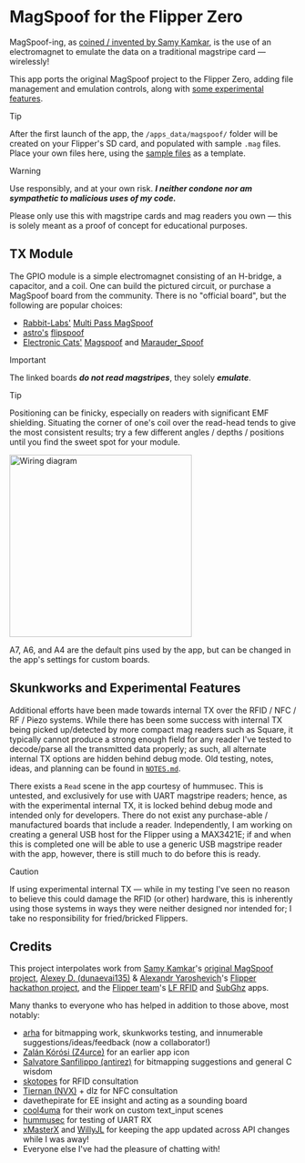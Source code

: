 # MagSpoof for the Flipper Zero
MagSpoof-ing, as [coined / invented by Samy Kamkar](https://github.com/samyk/magspoof), is the use of an electromagnet to emulate the data on a traditional magstripe card —  wirelessly! 

This app ports the original MagSpoof project to the Flipper Zero, adding file management and emulation controls, along with [some experimental features](#skunkworks-and-experimental-features).

> [!TIP]
> After the first launch of the app, the `/apps_data/magspoof/` folder will be created on your Flipper's SD card, and populated with sample `.mag` files. Place your own files here, using the [sample files](resources) as a template.

> [!WARNING]
> Use responsibly, and at your own risk. ***I neither condone nor am sympathetic to malicious uses of my code.***
>
> Please only use this with magstripe cards and mag readers you own — this is solely meant as a proof of concept for educational purposes.

## TX Module
The GPIO module is a simple electromagnet consisting of an H-bridge, a capacitor, and a coil. One can build the pictured circuit, or purchase a MagSpoof board from the community. There is no "official board", but the following are popular choices:
- [Rabbit-Labs'](https://www.rabbit-labs.com/) [Multi Pass MagSpoof](https://www.rabbit-labs.com/product/rabbit-labs-multi-pass-magspoof-flipper-board/5)
- [astro's](https://cyberpa.ws/) [flipspoof](https://www.tindie.com/products/astrowave/flipper-zero-magspoof-module/)
- [Electronic Cats'](https://electroniccats.com) [Magspoof](https://electroniccats.com/store/flipper-add-on-magspoof/) and [Marauder_Spoof](https://electroniccats.com/store/flipper-add-on-marauder_spoof/)

> [!IMPORTANT]
> The linked boards ***do not read magstripes***, they solely ***emulate***.

> [!TIP]
> Positioning can be finicky, especially on readers with significant EMF shielding. Situating the corner of one's coil over the read-head tends to give the most consistent results; try a few different angles / depths / positions until you find the sweet spot for your module.

<img src="https://user-images.githubusercontent.com/20050953/215654078-1f4b370e-21b3-4324-b63c-3bbbc643120e.png" alt="Wiring diagram" title="Wiring diagram" style="height:320px">

A7, A6, and A4 are the default pins used by the app, but can be changed in the app's settings for custom boards.

## Skunkworks and Experimental Features
Additional efforts have been made towards internal TX over the RFID / NFC / RF / Piezo systems. While there has been some success with internal TX being picked up/detected by more compact mag readers such as Square, it typically cannot produce a strong enough field for any reader I've tested to decode/parse all the transmitted data properly; as such, all alternate internal TX options are hidden behind debug mode. Old testing, notes, ideas, and planning can be found in [`NOTES.md`](NOTES.md).

There exists a `Read` scene in the app courtesy of hummusec. This is untested, and exclusively for use with UART magstripe readers; hence, as with the experimental internal TX, it is locked behind debug mode and intended only for developers. There do not exist any purchase-able / manufactured boards that include a reader. Independently, I am working on creating a general USB host for the Flipper using a MAX3421E; if and when this is completed one will be able to use a generic USB magstripe reader with the app, however, there is still much to do before this is ready.

> [!CAUTION]
> If using experimental internal TX — while in my testing I've seen no reason to believe this could damage the RFID (or other) hardware, this is inherently using those systems in ways they were neither designed nor intended for; I take no responsibility for fried/bricked Flippers.

## Credits
This project interpolates work from [Samy Kamkar](https://github.com/samyk/)'s [original MagSpoof project](https://github.com/samyk/magspoof), [Alexey D. (dunaevai135)](https://github.com/dunaevai135/) & [Alexandr Yaroshevich](https://github.com/AYaro)'s [Flipper hackathon project](https://github.com/dunaevai135/flipperzero-firmware/tree/dev/applications/magspoof), and the [Flipper team](https://github.com/flipperdevices)'s [LF RFID](https://github.com/flipperdevices/flipperzero-firmware/tree/dev/applications/main/lfrfid) and [SubGhz](https://github.com/flipperdevices/flipperzero-firmware/tree/dev/applications/main/subghz) apps.  

Many thanks to everyone who has helped in addition to those above, most notably: 
- [arha](https://github.com/arha) for bitmapping work, skunkworks testing, and innumerable suggestions/ideas/feedback (now a collaborator!)
- [Zalán Kórósi (Z4urce)](https://github.com/Z4urce) for an earlier app icon
- [Salvatore Sanfilippo (antirez)](https://github.com/antirez) for bitmapping suggestions and general C wisdom
- [skotopes](https://github.com/skotopes) for RFID consultation
- [Tiernan (NVX)](https://github.com/nvx) + dlz for NFC consultation
- davethepirate for EE insight and acting as a sounding board
- [cool4uma](https://github.com/cool4uma) for their work on custom text_input scenes 
- [hummusec](https://github.com/hummusec) for testing of UART RX
- [xMasterX](https://github.com/xMasterX) and [WillyJL](https://github.com/Willy-JL) for keeping the app updated across API changes while I was away!
- Everyone else I've had the pleasure of chatting with!

